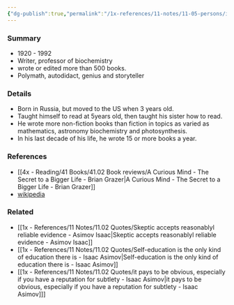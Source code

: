 ```yaml
---
{"dg-publish":true,"permalink":"/1x-references/11-notes/11-05-persons/isaac-asimov/","title":"Isaac Asimov","created":"2024-02-14T20:18:18.327+03:00","updated":"2024-02-14T20:18:18.327+03:00"}
---
```



### Summary
- 1920 - 1992
- Writer, professor of biochemistry
- wrote or edited more than 500 books.
- Polymath, autodidact, genius and storyteller

### Details
- Born in Russia, but moved to the US when 3 years old.
- Taught himself to read at 5years old, then taught his sister how to read.
- He wrote more non-fiction books than fiction in topics as varied as mathematics, astronomy biochemistry and photosynthesis.
- In his last decade of his life, he wrote 15 or more books a year.

### References
- [[4x - Reading/41 Books/41.02 Book reviews/A Curious Mind - The Secret to a Bigger Life - Brian Grazer\|A Curious Mind - The Secret to a Bigger Life - Brian Grazer]]
- [wikipedia](https://en.wikipedia.org/wiki/Isaac_Asimov)

### Related
- [[1x - References/11 Notes/11.02 Quotes/Skeptic accepts reasonablyl reliable evidence - Asimov Isaac\|Skeptic accepts reasonablyl reliable evidence - Asimov Isaac]]
- [[1x - References/11 Notes/11.02 Quotes/Self-education is the only kind of education there is - Isaac Asimov\|Self-education is the only kind of education there is - Isaac Asimov]]
- [[1x - References/11 Notes/11.02 Quotes/it pays to be obvious, especially if you have a reputation for subtlety - Isaac Asimov\|it pays to be obvious, especially if you have a reputation for subtlety - Isaac Asimov]]]